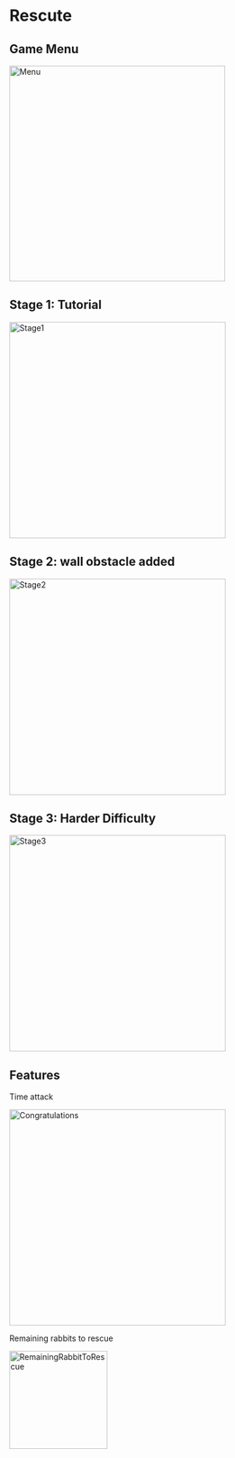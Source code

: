 # Rescute

## Game Menu

<img width="383" alt="Menu" src="https://github.com/jasonyaj/Rescute/assets/124213154/7a02ddfd-dc5e-4e96-ad08-3587e5ab9dc9">


## Stage 1: Tutorial

<img width="384" alt="Stage1" src="https://github.com/jasonyaj/Rescute/assets/124213154/491f5f71-8541-41c5-a9cd-395f784bac6d">


## Stage 2: wall obstacle added

<img width="384" alt="Stage2" src="https://github.com/jasonyaj/Rescute/assets/124213154/252d5d02-ee40-430a-86cb-008b87878eeb">


## Stage 3: Harder Difficulty

<img width="384" alt="Stage3" src="https://github.com/jasonyaj/Rescute/assets/124213154/44d94aa1-5033-40ea-8b07-bd738360177c">


## Features
Time attack

<img width="384" alt="Congratulations" src="https://github.com/jasonyaj/Rescute/assets/124213154/5341223c-fa90-4517-8973-3c02117355d2">


Remaining rabbits to rescue

<img width="174" alt="RemainingRabbitToRescue" src="https://github.com/jasonyaj/Rescute/assets/124213154/2996280d-ad92-46d1-b2c7-92c2cdb7e8a2">

